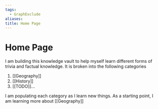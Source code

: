 ```yaml
---
tags:
  - GraphExclude
aliases: 
title: Home Page
---
```

# Home Page
I am building this knowledge vault to help myself learn different forms of trivia and factual knowledge. It is broken into the following categories
1. [[Geography]]
2. [[History]]
3. [[TODO]]...

I am populating each category as I learn new things. As a starting point, I am learning more about [[Geography]]
